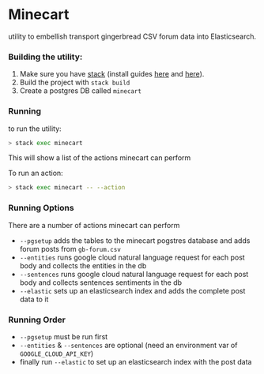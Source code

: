 # Minecart

utility to embellish transport gingerbread CSV forum data into Elasticsearch.

### Building the utility:

1. Make sure you have [stack](https://docs.haskellstack.org/en/stable/README/) (install guides [here](https://www.youtube.com/watch?v=sRonIB8ZStw) and [here](https://docs.haskellstack.org/en/stable/README/)).
2. Build the project with `stack build`
3. Create a postgres DB called `minecart`

### Running

to run the utility:

```sh
> stack exec minecart
```

This will show a list of the actions minecart can perform

To run an action:

```sh
> stack exec minecart -- --action
```

### Running Options

There are a number of actions minecart can perform

+ `--pgsetup` adds the tables to the minecart pogstres database and adds forum posts from `gb-forum.csv`
+ `--entities` runs google cloud natural language request for each post body and collects the entities in the db
+ `--sentences` runs google cloud natural language request for each post body and collects sentences sentiments in the db
+ `--elastic` sets up an elasticsearch index and adds the complete post data to it

### Running Order

+ `--pgsetup` must be run first  
+ `--entities` & `--sentences` are optional (need an environment var of `GOOGLE_CLOUD_API_KEY`)
+ finally run `--elastic` to set up an elasticsearch index with the post data
